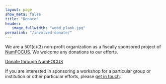 ```yaml
---
layout: page
show_meta: false
title: "Donate"
header:
   image_fullwidth: "wood_plank.jpg"
permalink: "/involved-donate/"
---
```


We are a 501(c)(3) non-profit organization as a fiscally sponsored project of [NumFOCUS](http://numfocus.org). We welcome any donations to our efforts.

[Donate through NumFOCUS](https://www.paypal.com/us/cgi-bin/webscr?cmd=_flow&SESSION=O049-gRQdLEdopr2yfIkzuTOwuFpKsRrbCRYpWccMFfLmbCsxXG4HxLgiTW&dispatch=5885d80a13c0db1f8e263663d3faee8d5c97cbf3d75cb63effe5661cdf3adb6d)

If you are interested in sponsoring a workshop for a particular group or institution
or other particular efforts, please [get in touch](mailto:info@datacarpentry.org).